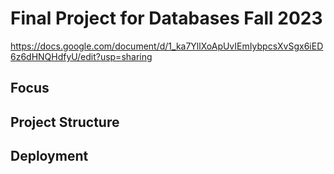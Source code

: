 # Final Project for Databases Fall 2023
https://docs.google.com/document/d/1_ka7YllXoApUvIEmIybpcsXvSgx6iED6z6dHNQHdfyU/edit?usp=sharing

## Focus


## Project Structure



## Deployment

